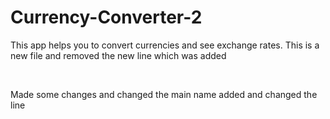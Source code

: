 # Currency-Converter-2

This app helps you to convert currencies and see exchange rates.
This is a new file and removed the new line which was added

<br>

Made some changes and changed the main name added and changed the line